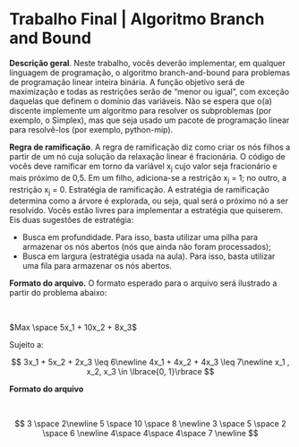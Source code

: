 <h1>Trabalho Final | Algoritmo Branch and Bound</h1>

<p><strong>Descrição geral</strong>. Neste trabalho, vocês deverão implementar, em qualquer linguagem de programação, o
algoritmo branch-and-bound para problemas de programação linear inteira binária. A função objetivo será de
maximização e todas as restrições serão de “menor ou igual”, com exceção daquelas que definem o domı́nio
das variáveis. Não se espera que o(a) discente implemente um algoritmo para resolver os subproblemas (por
exemplo, o Simplex), mas que seja usado um pacote de programação linear para resolvê-los (por exemplo,
python-mip).</p>

<p><strong>Regra de ramificação</strong>. A regra de ramificação diz como criar os nós filhos a partir de um nó cuja solução
da relaxação linear é fracionária. O código de vocês deve ramificar em torno da variável x<sub>j</sub> cujo valor seja
fracionário e mais próximo de 0,5. Em um filho, adiciona-se a restrição x<sub>j</sub> = 1; no outro, a restrição x<sub>j</sub> = 0.
Estratégia de ramificação. A estratégia de ramificação determina como a árvore é explorada, ou seja, qual
será o próximo nó a ser resolvido. Vocês estão livres para implementar a estratégia que quiserem. Eis duas
sugestões de estratégia:
<ul>
    <li> Busca em profundidade. Para isso, basta utilizar uma pilha para armazenar os nós abertos (nós que ainda
não foram processados);</li>
    <li>Busca em largura (estratégia usada na aula). Para isso, basta utilizar uma fila para armazenar os nós
abertos.</li>
</ul>

<p><strong>Formato do arquivo.</strong>
O formato esperado para o arquivo será ilustrado a partir do problema abaixo:</p> <br>

$Max \space 5x_1 + 10x_2 + 8x_3$

Sujeito a:

$$
3x_1 + 5x_2 + 2x_3 \leq 6\newline
4x_1 + 4x_2 + 4x_3 \leq 7\newline
x_1 , x_2, x_3 \in \lbrace{0, 1}\rbrace
$$

<p><strong>Formato do arquivo</strong></p> <br>

$$
3 \space 2\newline
5 \space 10 \space 8 \newline
3 \space 5 \space 2 \space 6 \newline
4\space 4\space 4\space 7 \newline
$$